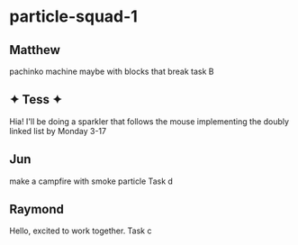 # particle-squad-1
## Matthew
pachinko machine maybe with blocks that break
task B

## ✦ Tess ✦  
Hia! I'll be doing a sparkler that follows the mouse
implementing the doubly linked list by Monday 3-17 

## Jun
make a campfire with smoke particle
Task d

## Raymond
Hello, excited to work together.
Task c

